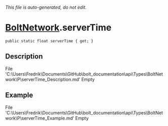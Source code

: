 *This file is auto-generated, do not edit.*

# [BoltNetwork](Types/BoltNetwork.md).serverTime
`public static float serverTime { get; }`
## Description
File 'C:\Users\Fredrik\Documents\GitHub\bolt_documentation\api\Types\BoltNetwork\P\serverTime_Description.md' Empty
## Example
File 'C:\Users\Fredrik\Documents\GitHub\bolt_documentation\api\Types\BoltNetwork\P\serverTime_Example.md' Empty
